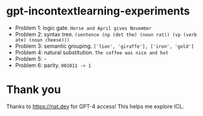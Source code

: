 # gpt-incontextlearning-experiments

* Problem 1: logic gate. `Horse and April gives November`
* Problem 2: syntax tree. `(sentence (np (det the) (noun rat)) (vp (verb ate) (noun cheese)))`
* Problem 3: semantic grouping. `['lion', 'giraffe'], ['iron', 'gold']`
* Problem 4: natural substitution. `The coffee was nice and hot`
* Problem 5: -
* Problem 6: parity. `001011 -> 1`

# Thank you

Thanks to https://nat.dev for GPT-4 access! This helps me explore ICL.
